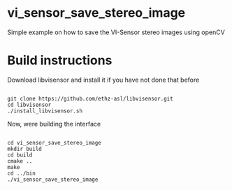 vi_sensor_save_stereo_image
===================

Simple example on how to save the VI-Sensor stereo images using openCV

Build instructions
==================
Download libvisensor and install it if you have not done that before

<pre><code>
git clone https://github.com/ethz-asl/libvisensor.git
cd libvisensor
./install_libvisensor.sh
</code></pre>

Now, were building the interface

<pre><code>
cd vi_sensor_save_stereo_image
mkdir build
cd build
cmake ..
make
cd ../bin
./vi_sensor_save_stereo_image
</code></pre>

